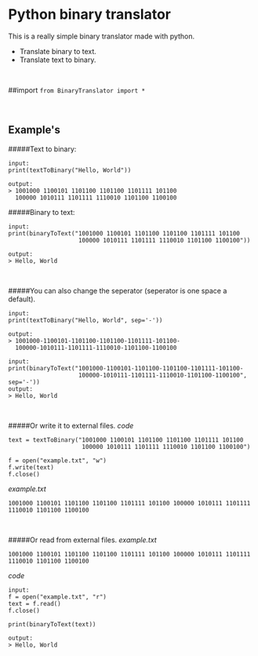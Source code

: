 # Python binary translator

This is a really simple binary translator made with python.

  - Translate binary to text.
  - Translate text to binary.
  <p>&nbsp;</p>

##import
``
from BinaryTranslator import *
``
<p>&nbsp;</p>

## Example's

#####Text to binary:

```
input:
print(textToBinary("Hello, World"))

output:
> 1001000 1100101 1101100 1101100 1101111 101100 
  100000 1010111 1101111 1110010 1101100 1100100
```

#####Binary to text:

```
input:
print(binaryToText("1001000 1100101 1101100 1101100 1101111 101100 
                    100000 1010111 1101111 1110010 1101100 1100100"))

output:
> Hello, World 
```
<p>&nbsp;</p>

#####You can also change the seperator (seperator is one space a default).

```
input:
print(textToBinary("Hello, World", sep='-'))

output:
> 1001000-1100101-1101100-1101100-1101111-101100- 
  100000-1010111-1101111-1110010-1101100-1100100
```

```
input:
print(binaryToText("1001000-1100101-1101100-1101100-1101111-101100- 
                    100000-1010111-1101111-1110010-1101100-1100100", sep='-'))
output:
> Hello, World 
```
<p>&nbsp;</p>

#####Or write it to external files.
_code_
```
text = textToBinary("1001000 1100101 1101100 1101100 1101111 101100 
                     100000 1010111 1101111 1110010 1101100 1100100")

f = open("example.txt", "w")
f.write(text)
f.close()
```

_example.txt_
```text
1001000 1100101 1101100 1101100 1101111 101100 100000 1010111 1101111 1110010 1101100 1100100
```
<p>&nbsp;</p>

#####Or read from external files.
_example.txt_
```text
1001000 1100101 1101100 1101100 1101111 101100 100000 1010111 1101111 1110010 1101100 1100100
```
_code_
```
input:
f = open("example.txt", "r")
text = f.read()
f.close()

print(binaryToText(text))
```
```
output:
> Hello, World
```


